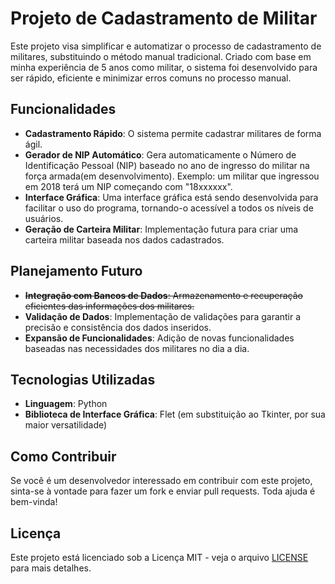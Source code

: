 # Projeto de Cadastramento de Militar

Este projeto visa simplificar e automatizar o processo de cadastramento de militares, substituindo o método manual tradicional. Criado com base em minha experiência de 5 anos como militar, o sistema foi desenvolvido para ser rápido, eficiente e minimizar erros comuns no processo manual.

## Funcionalidades

- **Cadastramento Rápido**: O sistema permite cadastrar militares de forma ágil.
- **Gerador de NIP Automático**: Gera automaticamente o Número de Identificação Pessoal (NIP) baseado no ano de ingresso do militar na força armada(em desenvolvimento). Exemplo: um militar que ingressou em 2018 terá um NIP começando com "18xxxxxx".
- **Interface Gráfica**: Uma interface gráfica está sendo desenvolvida para facilitar o uso do programa, tornando-o acessível a todos os níveis de usuários.
- **Geração de Carteira Militar**: Implementação futura para criar uma carteira militar baseada nos dados cadastrados.

## Planejamento Futuro

- ~~**Integração com Bancos de Dados**: Armazenamento e recuperação eficientes das informações dos militares.~~
- **Validação de Dados**: Implementação de validações para garantir a precisão e consistência dos dados inseridos.
- **Expansão de Funcionalidades**: Adição de novas funcionalidades baseadas nas necessidades dos militares no dia a dia.

## Tecnologias Utilizadas

- **Linguagem**: Python
- **Biblioteca de Interface Gráfica**: Flet (em substituição ao Tkinter, por sua maior versatilidade)


## Como Contribuir

Se você é um desenvolvedor interessado em contribuir com este projeto, sinta-se à vontade para fazer um fork e enviar pull requests. Toda ajuda é bem-vinda!

## Licença

Este projeto está licenciado sob a Licença MIT - veja o arquivo [LICENSE](./LICENSE) para mais detalhes.
